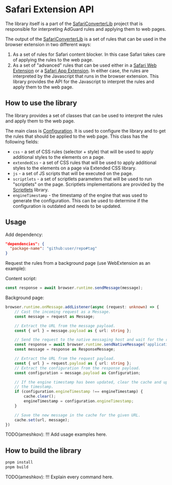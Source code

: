 # Safari Extension API

The library itself is a part of the [SafariConverterLib] project that is
responsible for interpreting AdGuard rules and applying them to web pages.

The output of the [SafariConverterLib] is a set of rules that can be used in
the browser extension in two different ways:

1. As a set of rules for Safari content blocker. In this case Safari
   takes care of applying the rules to the web page.
2. As a set of "advanced" rules that can be used either in a
   [Safari Web Extension][SafariWebExtension] or a [Safari App Extension][SafariAppExtension].
   In either case, the rules are interpreted by the Javascript that runs in the
   browser extension. This library provides the API for the Javascript to
   interpret the rules and apply them to the web page.

[SafariConverterLib]: https://github.com/AdguardTeam/SafariConverterLib
[SafariWebExtension]: https://developer.apple.com/documentation/safariservices/safari-web-extensions
[SafariAppExtension]: https://developer.apple.com/documentation/safariservices/safari-app-extensions

## How to use the library

The library provides a set of classes that can be used to interpret the rules
and apply them to the web page.

The main class is [Configuration]. It is used to configure the
library and to get the rules that should be applied to the web page. This class
has the following fields:

- `css` - a set of CSS rules (selector + style) that will be used to apply
  additional styles to the elements on a page.
- `extendedCss` - a set of CSS rules that will be used to apply additional
  styles to the elements on a page via Extended CSS library.
- `js` - a set of JS scripts that will be executed on the page.
- `scriptlets` - a set of scriptlets parameters that will be used to run
  "scriptlets" on the page. Scriptlets implementations are provided by the
  [Scriptlets] library.
- `engineTimestamp` - the timestamp of the engine that was used to generate
  the configuration. This can be used to determine if the configuration is
  outdated and needs to be updated.

[Scriptlets]: https://github.com/AdguardTeam/Scriptlets
[Configuration]: src/configuration.ts

## Usage

Add dependency:

```json
"dependencies": {
  "package-name": "github:user/repo#tag"
}
```

Request the rules from a background page (use WebExtension as an example):

Content script:

```ts
const response = await browser.runtime.sendMessage(message);
```

Background page:

```ts
browser.runtime.onMessage.addListener(async (request: unknown) => {
    // Cast the incoming request as a Message.
    const message = request as Message;

    // Extract the URL from the message payload.
    const { url } = message.payload as { url: string };

    // Send the request to the native messaging host and wait for the response.
    const response = await browser.runtime.sendNativeMessage('application.id', request);
    const message = response as ResponseMessage;

    // Extract the URL from the request payload.
    const { url } = request.payload as { url: string };
    // Extract the configuration from the response payload.
    const configuration = message.payload as Configuration;

    // If the engine timestamp has been updated, clear the cache and update
    // the timestamp.
    if (configuration.engineTimestamp !== engineTimestamp) {
        cache.clear();
        engineTimestamp = configuration.engineTimestamp;
    }

    // Save the new message in the cache for the given URL.
    cache.set(url, message);
})
```

TODO(ameshkov): !!! Add usage examples here.

## How to build the library

```sh
pnpm install
pnpm build
```

TODO(ameshkov): !!! Explain every command here.
